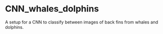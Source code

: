 # CNN_whales_dolphins
A setup for a CNN to classify between images of back fins from whales and dolphins.
